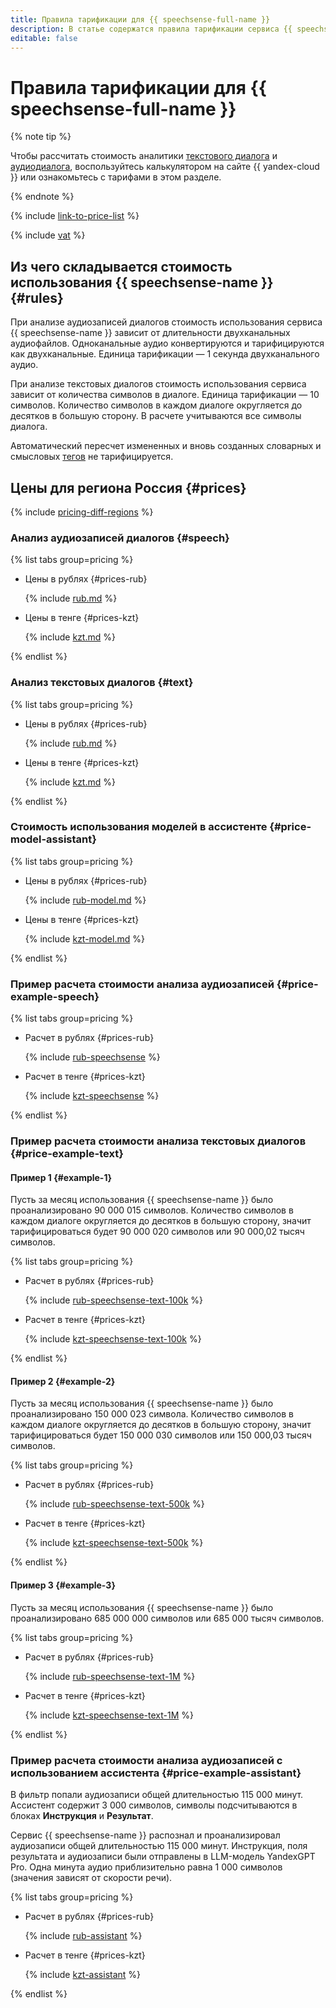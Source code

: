 ```yaml
---
title: Правила тарификации для {{ speechsense-full-name }}
description: В статье содержатся правила тарификации сервиса {{ speechsense-name }}.
editable: false
---
```


# Правила тарификации для {{ speechsense-full-name }}



{% note tip %}


Чтобы рассчитать стоимость аналитики [текстового диалога](https://yandex.cloud/ru/prices?state=719a3e32f3dd#calculator) и [аудиодиалога](https://yandex.cloud/ru/prices?state=82a33349cfc5#calculator), воспользуйтесь калькулятором на сайте {{ yandex-cloud }} или ознакомьтесь с тарифами в этом разделе.




{% endnote %}

{% include [link-to-price-list](../_includes/pricing/link-to-price-list.md) %}


{% include [vat](../_includes/vat.md) %}

## Из чего складывается стоимость использования {{ speechsense-name }} {#rules}

При анализе аудиозаписей диалогов стоимость использования сервиса {{ speechsense-name }} зависит от длительности двухканальных аудиофайлов. Одноканальные аудио конвертируются и тарифицируются как двухканальные. Единица тарификации — 1 секунда двухканального аудио.

При анализе текстовых диалогов стоимость использования сервиса зависит от количества символов в диалоге. Единица тарификации — 10 символов. Количество символов в каждом диалоге округляется до десятков в большую сторону. В расчете учитываются все символы диалога.

Автоматический пересчет измененных и вновь созданных словарных и смысловых [тегов](../speechsense/concepts/tags.md) не тарифицируется.

## Цены для региона Россия {#prices}

{% include [pricing-diff-regions](../_includes/pricing-diff-regions.md) %}

### Анализ аудиозаписей диалогов {#speech}


{% list tabs group=pricing %}

- Цены в рублях {#prices-rub}

  {% include [rub.md](../_pricing/speechsense/rub-speechsense.md) %}

- Цены в тенге {#prices-kzt}

  {% include [kzt.md](../_pricing/speechsense/kzt-speechsense.md) %}

{% endlist %}



### Анализ текстовых диалогов {#text}


{% list tabs group=pricing %}

- Цены в рублях {#prices-rub}

  {% include [rub.md](../_pricing/speechsense/rub-text-dialogs.md) %}

- Цены в тенге {#prices-kzt}

  {% include [kzt.md](../_pricing/speechsense/kzt-text-dialogs.md) %}

{% endlist %}



### Стоимость использования моделей в ассистенте {#price-model-assistant}


{% list tabs group=pricing %}

- Цены в рублях {#prices-rub}

  {% include [rub-model.md](../_pricing/speechsense/rub-model-assistant.md) %}

- Цены в тенге {#prices-kzt}

  {% include [kzt-model.md](../_pricing/speechsense/kzt-model-assistant.md) %}

{% endlist %}



### Пример расчета стоимости анализа аудиозаписей {#price-example-speech}


{% list tabs group=pricing %}

- Расчет в рублях {#prices-rub}

  {% include [rub-speechsense](../_pricing_examples/speechsense/rub-speechsense.md) %}

- Расчет в тенге {#prices-kzt}

  {% include [kzt-speechsense](../_pricing_examples/speechsense/kzt-speechsense.md) %}

{% endlist %}



### Пример расчета стоимости анализа текстовых диалогов {#price-example-text}

#### Пример 1 {#example-1}

Пусть за месяц использования {{ speechsense-name }} было проанализировано 90 000 015 символов. Количество символов в каждом диалоге округляется до десятков в большую сторону, значит тарифицироваться будет 90 000 020 символов или 90 000,02 тысяч символов.


{% list tabs group=pricing %}

- Расчет в рублях {#prices-rub}

  {% include [rub-speechsense-text-100k](../_pricing_examples/speechsense/rub-speechsense-text-100k.md) %}

- Расчет в тенге {#prices-kzt}

  {% include [kzt-speechsense-text-100k](../_pricing_examples/speechsense/kzt-speechsense-text-100k.md) %}

{% endlist %}



#### Пример 2 {#example-2}

Пусть за месяц использования {{ speechsense-name }} было проанализировано 150 000 023 символа. Количество символов в каждом диалоге округляется до десятков в большую сторону, значит тарифицироваться будет 150 000 030 символов или 150 000,03 тысяч символов.


{% list tabs group=pricing %}

- Расчет в рублях {#prices-rub}

  {% include [rub-speechsense-text-500k](../_pricing_examples/speechsense/rub-speechsense-text-500k.md) %}

- Расчет в тенге {#prices-kzt}

  {% include [kzt-speechsense-text-500k](../_pricing_examples/speechsense/kzt-speechsense-text-500k.md) %}

{% endlist %}



#### Пример 3 {#example-3}

Пусть за месяц использования {{ speechsense-name }} было проанализировано 685 000 000 символов или 685 000 тысяч символов.


{% list tabs group=pricing %}

- Расчет в рублях {#prices-rub}

  {% include [rub-speechsense-text-1M](../_pricing_examples/speechsense/rub-speechsense-text-1M.md) %}

- Расчет в тенге {#prices-kzt}

  {% include [kzt-speechsense-text-1M](../_pricing_examples/speechsense/kzt-speechsense-text-1M.md) %}

{% endlist %}



### Пример расчета стоимости анализа аудиозаписей с использованием ассистента {#price-example-assistant}

В фильтр попали аудиозаписи общей длительностью 115 000 минут. Ассистент содержит 3 000 символов, символы подсчитываются в блоках **Инструкция** и **Результат**.

Сервис {{ speechsense-name }} распознал и проанализировал аудиозаписи общей длительностью 115 000 минут. Инструкция, поля результата и аудиозаписи были отправлены в LLM-модель YandexGPT Pro. Одна минута аудио приблизительно равна 1 000 символов (значения зависят от скорости речи).


{% list tabs group=pricing %}

- Расчет в рублях {#prices-rub}

  {% include [rub-assistant](../_pricing_examples/speechsense/rub-assistant.md) %}

- Расчет в тенге {#prices-kzt}

  {% include [kzt-assistant](../_pricing_examples/speechsense/kzt-assistant.md) %}

{% endlist %}



